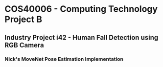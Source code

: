 # COS40006 - Computing Technology Project B
## Industry Project i42 - Human Fall Detection using RGB Camera
### Nick's MoveNet Pose Estimation Implementation
